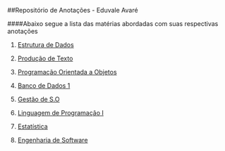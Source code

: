 ##Repositório de Anotações - Eduvale Avaré

####Abaixo segue a lista das matérias abordadas com suas respectivas anotações

1. [Estrutura de Dados](/EstruturaDeDados)

2. [Produção de Texto](/ProducaoDeTexto)

3. [Programação Orientada a Objetos](/OOP)

4. [Banco de Dados 1](/BancoDeDados1)

5. [Gestão de S.O](/GestaoDeSO)

6. [Linguagem de Programação I](/LinguagemDeProgramacaoI)

7. [Estatística](/Estatistica)

8. [Engenharia de Software](/EngenhariaDeSoftwareI)